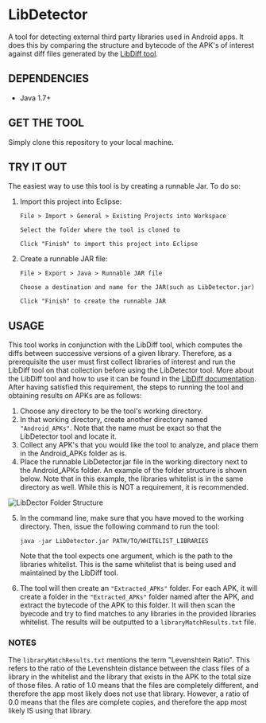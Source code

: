 # LibDetector
A tool for detecting external third party libraries used in Android apps. It does this by comparing the structure and bytecode of the APK's of interest against diff files generated by the [LibDiff tool](https://github.com/zchi88/LibDiff "LibDiff Tool").



## DEPENDENCIES
- Java 1.7+

## GET THE TOOL
Simply clone this repository to your local machine.


## TRY IT OUT
The easiest way to use this tool is by creating a runnable Jar. To do so:

1. Import this project into Eclipse:

	```Eclipse
	File > Import > General > Existing Projects into Workspace 

	Select the folder where the tool is cloned to

	Click "Finish" to import this project into Eclipse
	```

2. Create a runnable JAR file:

	```Eclipse
	File > Export > Java > Runnable JAR file

	Choose a destination and name for the JAR(such as LibDetector.jar)

	Click "Finish" to create the runnable JAR
	```

## USAGE
This tool works in conjunction with the LibDiff tool, which computes the diffs between successive versions of a given library. Therefore, as a prerequisite the user must first collect libraries of interest and run the LibDiff tool on that collection before using the LibDetector tool. More about the LibDiff tool and how to use it can be found in the [LibDiff documentation](https://github.com/zchi88/LibDiff "LibDiff Tool"). After having satisfied this requirement, the steps to running the tool and obtaining results on APKs are as follows:

1. Choose any directory to be the tool's working directory.
2. In that working directory, create another directory named ```"Android_APKs"```. Note that the name must be exact so that the LibDetector tool and locate it. 
3. Collect any APK's that you would like the tool to analyze, and place them in the Android_APKs folder as is.
4. Place the runnable LibDetector.jar file in the working directory next to the Android_APKs folder.
An example of the folder structure is shown below. Note that in this example, the libraries whitelist is in the same directory as well. While this is NOT a requirement, it is recommended.

![LibDector Folder Structure](https "LibDector Folder Structure")

5. In the command line, make sure that you have moved to the working directory. Then, issue the following command to run the tool:

	```console
	java -jar LibDetector.jar PATH/TO/WHITELIST_LIBRARIES
	```
	
	Note that the tool expects one argument, which is the path to the libraries whitelist. This is the same whitelist that is being used and maintained by the LibDiff tool.

6. The tool will then create an ```"Extracted_APKs"``` folder. For each APK, it will create a folder in the ```"Extracted_APKs"``` folder named after the APK, and extract the bytecode of the APK to this folder. It will then scan the byecode and try to find matches to any libraries in the provided libraries whitelist. The results will be outputted to a ```libraryMatchResults.txt``` file.


### NOTES
The ```libraryMatchResults.txt``` mentions the term "Levenshtein Ratio". This refers to the ratio of the Levenshtein distance between the class files of a library in the whitelist and the library that exists in the APK to the total size of those files. A ratio of 1.0 means that the files are completely different, and therefore the app most likely does not use that library. However, a ratio of 0.0 means that the files are complete copies, and therefore the app most likely IS using that library.